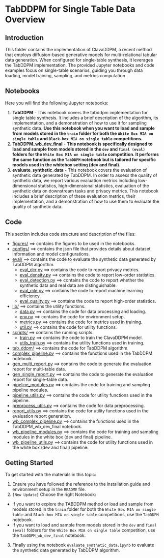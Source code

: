 # TabDDPM for Single Table Data Overview

## Introduction
This folder contains the implementation of ClavaDDPM, a recent method that employs diffusion-based generative models for multi-relational tabular data generation. When configured for single-table synthesis, it leverages the TabDDPM implementation. The provided Jupyter notebooks and code examples focus on single-table scenarios, guiding you through data loading, model training, sampling, and metrics computation.

## Notebooks
Here you will find the following Jupyter notebooks:
1. **TabDDPM** - This notebook covers the tabddpm implementation for single table synthesis. It includes a brief description of the algorithm, its implementation, and a demonstration of how to use it for sampling synthetic data. **Use this notebook when you want to load and sample from models stored in the `train` folder for both the `White Box MIA on single table` and `Black-box MIA on single table` competitions.**
1. **TabDDPM_wb_dev_final** - **This notebook is specifically designed to load and sample from models stored in the `dev` and `final (eval)` folders for the `White Box MIA on single table` competition. It performs the same function as the `TabDDPM` notebook but is tailored for specific models used in the whitebox setting (dev and final).**
2. **evaluate_synthetic_data** - This notebook covers the evaluation of synthetic data generated by TabDDPM. In order to assess the quality of synthetic data, we report various evaluation metrics including low-dimensional statistics, high-dimensional statistics, evaluation of the synthetic data on downstream tasks and privacy metrics. This notebook includes a brief description of these evaluation metrics, their implementation, and a demonstration of how to use them to evaluate the quality of synthetic data.

## Code
This section includes code structure and description of the files:
* [figures/](./assets) ==> contains the figures to be used in the notebooks.
* [configs/](./configs) ==> contains the json file that provides details about dataset information and model configurations.
* [eval/](./eval) ==> contains the code to evaluate the synthetic data generated by TabDDPM algorithm.
    * [eval_dcr.py](./scripts/eval/eval_dcr.py) ==> contains the code to report privacy metrics.
    * [eval_density.py](./scripts/eval/eval_density.py) ==> contains the code to report low-order statistics.
    * [eval_detection.py](./scripts/eval/eval_detection.py) ==> contains the code to report whether the synthetic data and real data are distinguishable.
    * [eval_mle.py](./scripts/eval/eval_mle.py) ==> contains the code to report machine learning efficiency.
    * [eval_quality.py](./scripts/eval/eval_quality.py) ==> contains the code to report high-order statistics.
* [lib/](./lib) ==> contains the utility functions.
    * [data.py](./lib/data.py) ==> contains the code for data processing and loading.
    * [env.py](./lib/env.py) ==> contains the code for environment setup.
    * [metrics.py](./lib/metrics.py) ==> contains the code for metrics used in training.
    * [util.py](./lib/util.py) ==> contains the code for utility functions.
* [scripts/](./scripts) ==> contains the running scripts.
    * [train.py](./scripts/train.py) ==> contains the code to train the ClavaDDPM model.
    * [utils_train.py](./scripts/utils_train.py) ==> contains the utility functions used in training.
* [tab_ddpm/](./tab_ddpm) ==> contains the code for TabDDPM algorithm.
* [complex_pipeline.py](./complex_pipeline.py) ==> contains the functions used in the TabDDPM notebook.
* [gen_multi_report.py](./gen_multi_report.py) ==> contains the code to generate the evaluation report for multi-table data.
* [gen_single_report.py](./gen_single_report.py) ==> contains the code to generate the evaluation report for single-table data.
* [pipeline_modules.py](./pipeline_modules.py) ==> contains the code for training and sampling pipeline modules.
* [pipeline_utils.py](./pipeline_utils.py) ==> contains the code for utility functions used in the pipeline.
* [preprocess_utils.py](./preprocess_utils.py) ==> contains the code for data preprocessing.
* [report_utils.py](./report_utils.py) ==> contains the code for utility functions used in the evaluation report generation.
* [wb_complex_pipeline.py](./wb_complex_pipeline.py) ==> contains the functions used in the TabDDPM_wb_dev_final notebook.
* [wb_pipeline_modules.py](./wb_pipeline_modules.py) ==> contains the code for training and sampling modules in the white box (dev and final) pipeline.
* [wb_pipeline_utils.py](./wb_pipeline_utils.py) ==> contains the code for utility functions used in the white box (dev and final) pipeline.


## Getting Started
To get started with the materials in this topic:
1. Ensure you have followed the reference to the installation guide and environment setup in the `README` file.
2. `[New Update]` Choose the right Notebook:
- If you want to explore the TABDDPM method or load and sample from models stored in the `train` folder for both the `White Box MIA on single table` and `Black-box MIA on single table` competitions, use the `TabDDPM` notebook.
- If you want to load and sample from models stored in the `dev` and `final (eval)` folders for the `White Box MIA on single table` competition, use the `TabDDPM_wb_dev_final` notebook.
3. Finally using the notebook `evaluate_synthetic_data.ipynb` to evaluate the synthetic data generated by TabDDPM algorithm.
